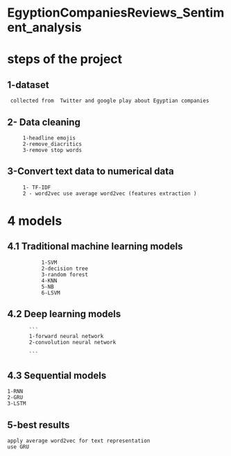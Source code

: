 # EgyptionCompaniesReviews_Sentiment_analysis


# steps of the project 
## 1-dataset 
     collected from  Twitter and google play about Egyptian companies 
## 2- Data cleaning 
```
     1-headline emojis 
     2-remove_diacritics
     3-remove stop words
```

## 3-Convert text data to numerical data 
```
     1- TF-IDF 
     2 - word2vec use average word2vec (features extraction )
```
# 4 models
## 4.1 Traditional machine learning models
```
           1-SVM
           2-decision tree
           3-random forest
           4-KNN
           5-NB 
           6-LSVM
```
## 4.2 Deep learning models 
           ```
           1-forward neural network 
           2-convolution neural network       
           
           ```
## 4.3 Sequential models 
```
1-RNN
2-GRU
3-LSTM

```
## 5-best results 
```
apply average word2vec for text representation
use GRU

```

      
      
